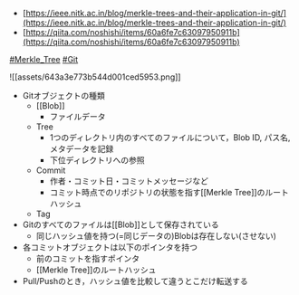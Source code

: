 - [https://ieee.nitk.ac.in/blog/merkle-trees-and-their-application-in-git/](https://ieee.nitk.ac.in/blog/merkle-trees-and-their-application-in-git/)
- [https://qiita.com/noshishi/items/60a6fe7c63097950911b](https://qiita.com/noshishi/items/60a6fe7c63097950911b)

[#Merkle_Tree](Merkle_Tree.md) [#Git](Git)

![[assets/643a3e773b544d001ced5953.png]]

- Gitオブジェクトの種類
	- [[Blob]]
		- ファイルデータ
	- Tree
		- 1つのディレクトリ内のすべてのファイルについて，Blob ID, パス名, メタデータを記録
		- 下位ディレクトリへの参照
	- Commit
		- 作者・コミット日・コミットメッセージなど
		- コミット時点でのリポジトリの状態を指す[[Merkle Tree]]のルートハッシュ
	- Tag
- Gitのすべてのファイルは[[Blob]]として保存されている
	- 同じハッシュ値を持つ(=同じデータの)Blobは存在しない(させない)
- 各コミットオブジェクトは以下のポインタを持つ
	- 前のコミットを指すポインタ
	- [[Merkle Tree]]のルートハッシュ
- Pull/Pushのとき，ハッシュ値を比較して違うとこだけ転送する
